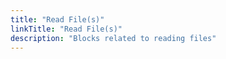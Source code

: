 ```yaml
---
title: "Read File(s)"
linkTitle: "Read File(s)"
description: "Blocks related to reading files"
---
```

